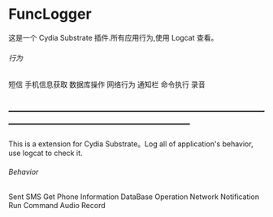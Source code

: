 FuncLogger
==========

这是一个 Cydia Substrate 插件.所有应用行为,使用 Logcat 查看。

###### 行为
短信
手机信息获取
数据库操作
网络行为
通知栏
命令执行
录音

—————————————————————————————————————————
----------------------------------------

This is a extension for Cydia Substrate。Log all of application's behavior, use logcat to check it.

###### Behavior
Sent SMS
Get Phone Information
DataBase Operation
Network
Notification
Run Command
Audio Record

